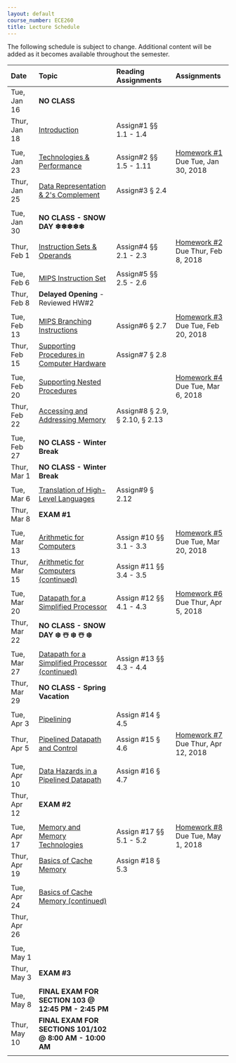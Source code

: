 ```yaml
---
layout: default
course_number: ECE260
title: Lecture Schedule
---
```


The following schedule is subject to change.
Additional content will be added as it becomes available throughout the semester.<br>


**Date**       | **Topic**                                                                                                        |  **Reading Assignments**          |  **Assignments**                                                           
:--------------|:-----------------------------------------------------------------------------------------------------------------|:----------------------------------|:-----------------------------------------------------------------------    
Tue, Jan 16    |  **NO CLASS**                                                                                                    |                                   |
Thur, Jan 18   |  [Introduction](lectures/lecture1_introduction.pdf)                                                              |  Assign#1 §§ 1.1 - 1.4            |
| | |
Tue, Jan 23    |  [Technologies & Performance](lectures/lecture2_technologies_and_performance.pdf)                                |  Assign#2 §§ 1.5 - 1.11           |  [Homework #1](homework/Homework_Assignment_1.txt) <br> Due Tue, Jan 30, 2018
Thur, Jan 25   |  [Data Representation & 2's Complement](lectures/lecture3_data_representation_and_2s_complement.pdf)             |  Assign#3 § 2.4                   |
 | | |
Tue, Jan 30    |  **NO CLASS - SNOW DAY ❄❄❄❄❄**                                                                                   |                                   |
Thur, Feb 1    |  [Instruction Sets & Operands](lectures/lecture4_instructions_and_instruction_sets.pdf)                          |  Assign#4 §§ 2.1 - 2.3            |  [Homework #2](homework/Homework_Assignment_2.txt) <br> Due Thur, Feb 8, 2018   
 | | |
Tue, Feb 6     |  [MIPS Instruction Set](lectures/lecture5_MIPS_instruction_set.pdf)                                              |  Assign#5 §§ 2.5 - 2.6            |
Thur, Feb 8    |  **Delayed Opening** - Reviewed HW#2                                                                             |                                   |  
 | | |
Tue, Feb 13    |  [MIPS Branching Instructions](lectures/lecture6_MIPS_Branching_Instructions.pdf)                                |  Assign#6 § 2.7                   |  [Homework #3](homework/Homework_Assignment_3.txt) <br> Due Tue, Feb 20, 2018 
Thur, Feb 15   |  [Supporting Procedures in Computer Hardware](lectures/lecture7_Supporting_Procedures_in_Computer_Hardware.pdf)  |  Assign#7 § 2.8                   |
 | | |
Tue, Feb 20    |  [Supporting Nested Procedures](lectures/lecture8_Supporting_Nested_Procedures.pdf)                              |                                   |  [Homework #4](homework/Homework_Assignment_4.txt) <br> Due Tue, Mar 6, 2018
Thur, Feb 22   |  [Accessing and Addressing Memory](lectures/lecture9_Accessing_and_Addressing_Memory.pdf)                        |  Assign#8 § 2.9, § 2.10, § 2.13   | 
  | | |
Tue, Feb 27    |  **NO CLASS - Winter Break**                                                                                     |                                   | <!-- Winter Break -->
Thur, Mar 1    |  **NO CLASS - Winter Break**                                                                                     |                                   | <!-- Winter Break -->
 | | |
Tue, Mar 6     |  [Translation of High-Level Languages](lectures/lecture10_Translation_of_High-Level_Languages.pdf)               |  Assign#9 § 2.12                  | 
Thur, Mar 8    |  **EXAM #1**                                                                                                     |                                   |
 | | |
Tue, Mar 13    |  [Arithmetic for Computers](lectures/lecture11_Arithmetic_for_Computers.pdf)                                     |  Assign #10 §§ 3.1 - 3.3          |  [Homework #5](homework/Homework_Assignment_5.txt) <br> Due Tue, Mar 20, 2018  
Thur, Mar 15   |  [Arithmetic for Computers (continued)](lectures/lecture11_Arithmetic_for_Computers.pdf)                         |  Assign #11 §§ 3.4 - 3.5          |  
 | | |
Tue, Mar 20    |  [Datapath for a Simplified Processor](lectures/lecture12_Datapath_for_a_Simplified_Processor.pdf)               |  Assign #12 §§ 4.1 - 4.3          |  [Homework #6](homework/Homework_Assignment_6.txt) <br> Due Thur, Apr 5, 2018
Thur, Mar 22   |  **NO CLASS - SNOW DAY  ❄️ ☃️ ❄️ ☃️ ❄️**                                                                      |                                   |  
 | | |
Tue, Mar 27    |  [Datapath for a Simplified Processor (continued)](lectures/lecture12_Datapath_for_a_Simplified_Processor.pdf)   |  Assign #13 §§ 4.3 - 4.4          |  
Thur, Mar 29   |  **NO CLASS - Spring Vacation**                                                                                  |                                   |  <!-- Spring Vacation -->  
 | | |
Tue, Apr 3     |  [Pipelining](lectures/lecture13_Pipelining.pdf)                                                                 |  Assign #14 § 4.5                 |
Thur, Apr 5    |  [Pipelined Datapath and Control](lectures/lecture14_Pipelined_Datapath_and_Control.pdf)                         |  Assign #15 § 4.6                 |  [Homework #7](homework/Homework_Assignment_7.txt) <br> Due Thur, Apr 12, 2018
 | | |
Tue, Apr 10    |  [Data Hazards in a Pipelined Datapath](lectures/lecture15_Data_and_Control_Hazards_in_a_Pipelined_Datapath.pdf) |  Assign #16 § 4.7                 | 
Thur, Apr 12   |  **EXAM #2**                                                                                                     |                                   |
 | | |
Tue, Apr 17    |  [Memory and Memory Technologies](lectures/lecture16_Memory_and_Memory_Technologies.pdf)                         |  Assign #17 §§ 5.1 - 5.2          |  [Homework #8](homework/Homework_Assignment_8.txt) <br> Due Tue, May 1, 2018
Thur, Apr 19   |  [Basics of Cache Memory](lectures/lecture17_Basics_of_Cache_Memory.pdf)                                         |  Assign #18 § 5.3                 |  
 | | |
Tue, Apr 24    |  [Basics of Cache Memory (continued)](lectures/lecture17_Basics_of_Cache_Memory.pdf)                             |                                   |  
Thur, Apr 26   |                                                                                                                  |                                   | <!-- ??  § 6.1 - 6.3 -->
 | | |
Tue, May 1     |                                                                                                                  |                                   | <!-- § 6.4 - 6.6 -->
Thur, May 3    |  **EXAM #3**                                                                                                     |                                   |
 | | |
Tue, May 8     |  **FINAL EXAM FOR SECTION 103 @ 12:45 PM - 2:45 PM**                                                             |                                   |
Thur, May 10   |  **FINAL EXAM FOR SECTIONS 101/102 @ 8:00 AM - 10:00 AM**                                                        |                                   |
 | | |
